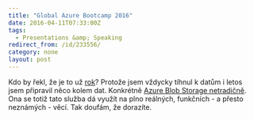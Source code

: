 ```yaml
---
title: "Global Azure Bootcamp 2016"
date: 2016-04-11T07:33:00Z
tags:
  - Presentations &amp; Speaking
redirect_from: /id/233556/
category: none
layout: post
---
```

Kdo by řekl, že je to už [rok][2]? Protože jsem vždycky tíhnul k datům i letos jsem připravil něco kolem dat. Konkrétně [Azure Blob Storage netradičně][1]. Ona se totiž tato služba dá využít na plno reálných, funkčních - a přesto neznámých - věcí. Tak doufám, že dorazíte. 

[1]: http://www.wug.cz/brno/akce/795-Global-Azure-Bootcamp-2016
[2]: http://blog.cincura.net/233505-global-azure-bootcamp-2015-brno/
